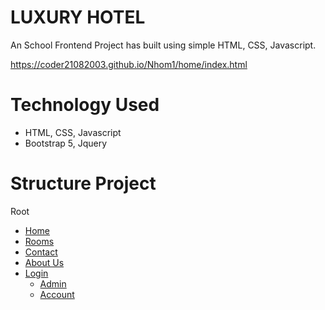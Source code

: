 # LUXURY HOTEL

<p>An School Frontend Project has built using simple HTML, CSS, Javascript.</p>
<a href="https://harryguci.github.io/Hotel-management-website/home/index.html" alt="home page">https://coder21082003.github.io/Nhom1/home/index.html</a>

# Technology Used

<ul>
    <li>HTML, CSS, Javascript</li>
    <li>Bootstrap 5, Jquery</li>
</ul>

# Structure Project

<p>Root</p>
<ul>
    <li><a href="https://harryguci.github.io/Hotel-management-website/home/index.html">Home</a></li>
    <li><a href="https://harryguci.github.io/Hotel-management-website/room/rooms.html">Rooms</a></li>
    <li><a href="https://harryguci.github.io/Hotel-management-website/contact/contact.html">Contact</a></li>
    <li><a href="https://harryguci.github.io/Hotel-management-website/about/aboutt.html">About Us</a></li>
    <li><a href="https://harryguci.github.io/Hotel-management-website/login/login.html">Login</a>
        <ul>
            <li><a href="https://harryguci.github.io/Hotel-management-website/admin/admin.html">Admin</a></li>
            <li><a href="https://harryguci.github.io/Hotel-management-website/account/document.html">Account</a></li>
        </ul>
    </li>
</ul>
